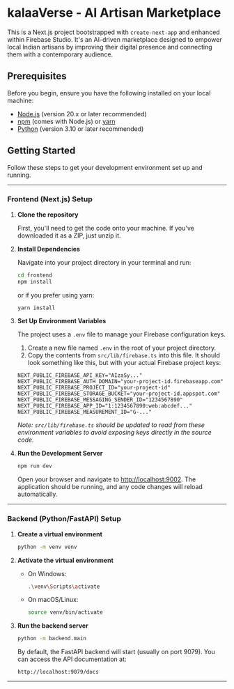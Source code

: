 # kalaaVerse - AI Artisan Marketplace

This is a Next.js project bootstrapped with `create-next-app` and enhanced within Firebase Studio. It's an AI-driven marketplace designed to empower local Indian artisans by improving their digital presence and connecting them with a contemporary audience.

## Prerequisites

Before you begin, ensure you have the following installed on your local machine:

* [Node.js](https://nodejs.org/en/) (version 20.x or later recommended)
* [npm](https://www.npmjs.com/) (comes with Node.js) or [yarn](https://yarnpkg.com/)
* [Python](https://www.python.org/) (version 3.10 or later recommended)

## Getting Started

Follow these steps to get your development environment set up and running.

---

### Frontend (Next.js) Setup

1. **Clone the repository**

   First, you'll need to get the code onto your machine. If you've downloaded it as a ZIP, just unzip it.

2. **Install Dependencies**

   Navigate into your project directory in your terminal and run:

   ```bash
   cd frontend
   npm install
   ```

   or if you prefer using yarn:

   ```bash
   yarn install
   ```

3. **Set Up Environment Variables**

   The project uses a `.env` file to manage your Firebase configuration keys.

   1. Create a new file named `.env` in the root of your project directory.
   2. Copy the contents from `src/lib/firebase.ts` into this file. It should look something like this, but with your actual Firebase project keys:

   ```
   NEXT_PUBLIC_FIREBASE_API_KEY="AIzaSy..."
   NEXT_PUBLIC_FIREBASE_AUTH_DOMAIN="your-project-id.firebaseapp.com"
   NEXT_PUBLIC_FIREBASE_PROJECT_ID="your-project-id"
   NEXT_PUBLIC_FIREBASE_STORAGE_BUCKET="your-project-id.appspot.com"
   NEXT_PUBLIC_FIREBASE_MESSAGING_SENDER_ID="1234567890"
   NEXT_PUBLIC_FIREBASE_APP_ID="1:1234567890:web:abcdef..."
   NEXT_PUBLIC_FIREBASE_MEASUREMENT_ID="G-..."
   ```

   *Note: `src/lib/firebase.ts` should be updated to read from these environment variables to avoid exposing keys directly in the source code.*

4. **Run the Development Server**

   ```bash
   npm run dev
   ```

   Open your browser and navigate to [http://localhost:9002](http://localhost:9002). The application should be running, and any code changes will reload automatically.

---

### Backend (Python/FastAPI) Setup

1. **Create a virtual environment**

   ```bash
   python -m venv venv
   ```

2. **Activate the virtual environment**

   * On Windows:

     ```bash
     .\venv\Scripts\activate
     ```

   * On macOS/Linux:

     ```bash
     source venv/bin/activate
     ```

3. **Run the backend server**

   ```bash (on a separate terminal)
   python -m backend.main
   ```

   By default, the FastAPI backend will start (usually on port 9079). You can access the API documentation at:

   ```
   http://localhost:9079/docs
   ```

---